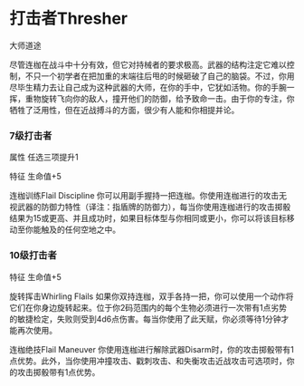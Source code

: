 # 打击者Thresher

大师道途

尽管连枷在战斗中十分有效，但它对持械者的要求极高。武器的结构注定它难以控制，不只一个初学者在把加重的末端往后甩的时候砸破了自己的脑袋。不过，你用尽毕生精力去让自己成为这种武器的大师，在你的手中，它犹如活物。你的手腕一挥，重物旋转飞向你的敌人，撞开他们的防御，给予致命一击。由于你的专注，你牺牲了泛用性，但在近战搏斗的方面，很少有人能和你相提并论。

### 7级打击者

属性 任选三项提升1

特征 生命值+5

连枷训练Flail Discipline
你可以用副手握持一把连枷。你使用连枷进行的攻击无视武器的防御力特性（译注：指盾牌的防御力），每当你使用连枷进行的攻击掷骰结果为15或更高、并且成功时，如果目标体型与你相同或更小，你可以将该目标移动至你能触及的任何空地之中。

### 10级打击者

特征 生命值+5

旋转挥击Whirling Flails
如果你双持连枷，双手各持一把，你可以使用一个动作将它们在你身边旋转起来。位于你2码范围内的每个生物必须进行一次带有1点劣势的敏捷检定，失败则受到4d6点伤害。每当你使用了此天赋，你必须等待1分钟才能再次使用。

连枷绝技Flail Maneuver
你使用连枷进行解除武器Disarm时，你的攻击掷骰带有1点优势。此外，当你使用冲撞攻击、戳刺攻击、和失衡攻击近战攻击可选项时，你的攻击掷骰带有1点优势。
